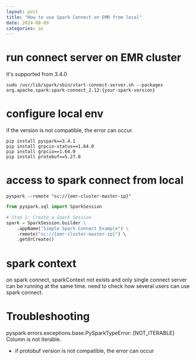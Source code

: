 ```yaml
---
layout: post
title: "How to use Spark Connect on EMR from local"
date: 2024-08-09
categories: ai
---
```



# run connect server on EMR cluster
it's supported from 3.4.0
```shell
sudo /usr/lib/spark/sbin/start-connect-server.sh --packages org.apache.spark:spark-connect_2.12:{your-spark-version}
```

# configure local env
if the version is not compatible, the error can occur.
```shell
pip install pyspark==3.4.1
pip install grpcio-status==1.64.0
pip install grpcio==1.64.0
pip install protobuf==5.27.0
```

# access to spark connect from local

```shell
pyspark --remote "sc://{emr-cluster-master-ip}"
```


```python
from pyspark.sql import SparkSession

# Step 1: Create a Spark Session
spark = SparkSession.builder \
    .appName("Simple Spark Connect Example") \
    .remote("sc://{emr-cluster-master-ip}") \ 
    .getOrCreate()
```



# spark context
on spark connect, sparkContext not exists
and only single connect server can be running at the same time.
need to check how several users can use spark connect.


# Troubleshooting

pyspark.errors.exceptions.base.PySparkTypeError: [NOT_ITERABLE] Column is not iterable.

- if protobuf version is not compatible, the error can occur